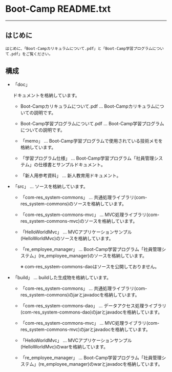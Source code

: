 
# Boot-Camp README.txt

-------------------------------------------------------------------------------

## はじめに
  
    はじめに、「Boot-Campカリキュラムについて.pdf」と「Boot-Camp学習プログラムについて.pdf」をご覧ください。



## 構成

* 「doc」
    
    ドキュメントを格納しています。

    - Boot-Campカリキュラムについて.pdf   … Boot-Campカリキュラムについての説明です。

    - Boot-Camp学習プログラムについて.pdf … Boot-Camp学習プログラムについての説明です。

    - 「memo」                            … Boot-Camp学習プログラムで使用されている技術メモを格納しています。

    - 「学習プログラム仕様」              … Boot-Camp学習プログラム「社員管理システム」の仕様書とサンプルドキュメント。

    - 「新人用参考資料」                  … 新人教育用ドキュメント。



* 「src」       …  ソースを格納しています。

    - 「com-res_system-commons」          … 共通処理ライブラリ(com-res_system-commons)のソースを格納しています。

    - 「com-res_system-commons-mvc」      … MVC処理ライブラリ(com-res_system-commons-mvc)のソースを格納しています。

    - 「HelloWorldMvc」                   … MVCアプリケーションサンプル(HelloWorldMvc)のソースを格納しています。

    - 「re_employee_manager」             … Boot-Camp学習プログラム「社員管理システム」(re_employee_manager)のソースを格納しています。

      ※ com-res_system-commons-daoはソースを公開しておりません。



* 「build」     …  buildした生成物を格納しています。

    - 「com-res_system-commons」          … 共通処理ライブラリ(com-res_system-commons)のjarとjavadocを格納しています。

    - 「com-res_system-commons-dao」      … データアクセス処理ライブラリ(com-res_system-commons-dao)のjarとjavadocを格納しています。

    - 「com-res_system-commons-mvc」      … MVC処理ライブラリ(com-res_system-commons-mvc)のjarとjavadocを格納しています。

    - 「HelloWorldMvc」                   … MVCアプリケーションサンプル(HelloWorldMvc)のwarを格納しています。

    - 「re_employee_manager」             … Boot-Camp学習プログラム「社員管理システム」(re_employee_manager)のwarとjavadocを格納しています。



